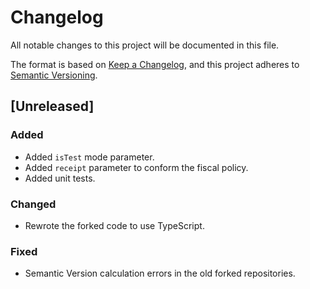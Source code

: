 # Changelog

All notable changes to this project will be documented in this file.

The format is based on [Keep a Changelog](https://keepachangelog.com/en/1.0.0/),
and this project adheres to [Semantic Versioning](https://semver.org/spec/v2.0.0.html).

## [Unreleased]

### Added

- Added `isTest` mode parameter.
- Added `receipt` parameter to conform the fiscal policy.
- Added unit tests.

### Changed

- Rewrote the forked code to use TypeScript.

### Fixed

- Semantic Version calculation errors in the old forked repositories.

